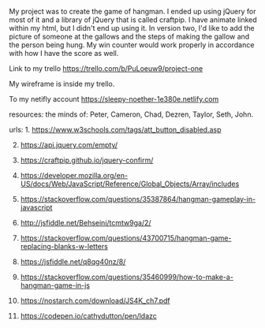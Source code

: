 My project was to create the game of hangman.
I ended up using jQuery for most of it and a library of jQuery that is called craftpip. I have animate linked within my html, but I didn't end up using it. In version two, I'd like to add the picture of someone at the gallows and the steps of making the gallow and the person being hung. My win counter would work properly in accordance with how I have the score as well.

Link to my trello https://trello.com/b/PuLoeuw9/project-one

My wireframe is inside my trello.

To my netifly account https://sleepy-noether-1e380e.netlify.com

resources:
the minds of: Peter, Cameron, Chad, Dezren, Taylor, Seth, John.

urls: 1.  https://www.w3schools.com/tags/att_button_disabled.asp

2. https://api.jquery.com/empty/

3. https://craftpip.github.io/jquery-confirm/

4. https://developer.mozilla.org/en-US/docs/Web/JavaScript/Reference/Global_Objects/Array/includes

5. https://stackoverflow.com/questions/35387864/hangman-gameplay-in-javascript

6. http://jsfiddle.net/Behseini/tcmtw9ga/2/

7. https://stackoverflow.com/questions/43700715/hangman-game-replacing-blanks-w-letters

8. https://jsfiddle.net/q8qg40nz/8/

9. https://stackoverflow.com/questions/35460999/how-to-make-a-hangman-game-in-js

10. https://nostarch.com/download/JS4K_ch7.pdf

11. https://codepen.io/cathydutton/pen/ldazc
